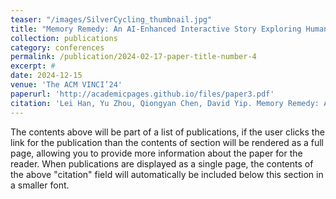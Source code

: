 ```yaml
---
teaser: "/images/SilverCycling_thumbnail.jpg"
title: "Memory Remedy: An AI-Enhanced Interactive Story Exploring Human-Robot Interaction and Companionship"
collection: publications
category: conferences
permalink: /publication/2024-02-17-paper-title-number-4
excerpt: #
date: 2024-12-15
venue: 'The ACM VINCI’24'
paperurl: 'http://academicpages.github.io/files/paper3.pdf'
citation: 'Lei Han, Yu Zhou, Qiongyan Chen, David Yip. Memory Remedy: An AI-Enhanced Interactive Story Exploring Human-Robot Interaction and Companionship. 2024. The 17th International Symposium on Visual Information Communication and Interaction (VINCI’24).'
---
```


The contents above will be part of a list of publications, if the user clicks the link for the publication than the contents of section will be rendered as a full page, allowing you to provide more information about the paper for the reader. When publications are displayed as a single page, the contents of the above "citation" field will automatically be included below this section in a smaller font.
